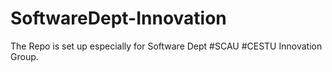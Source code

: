 # SoftwareDept-Innovation
The Repo is set up especially for Software Dept #SCAU #CESTU Innovation Group.
